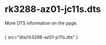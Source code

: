# rk3288-az01-jc11s.dts

More DTS information on the [](Linux-DTSs.md) page.

```
```
{ src="dts/rk3288-az01-jc11s.dts" }
